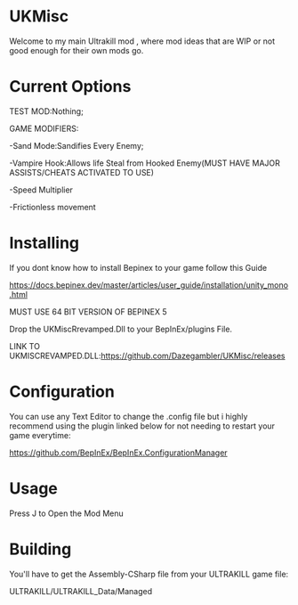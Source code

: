 # UKMisc
Welcome to my main Ultrakill mod , where mod ideas that  are WIP or not good enough for their own mods go.
# Current Options

TEST MOD:Nothing;

GAME MODIFIERS:

  -Sand Mode:Sandifies Every Enemy;
  
  -Vampire Hook:Allows life Steal from Hooked Enemy(MUST HAVE MAJOR ASSISTS/CHEATS ACTIVATED TO USE)
  
  -Speed Multiplier
  
  -Frictionless movement
  

# Installing

If you dont know how to install Bepinex to your game follow this Guide

https://docs.bepinex.dev/master/articles/user_guide/installation/unity_mono.html

MUST USE 64 BIT VERSION OF BEPINEX 5

Drop the UKMiscRrevamped.Dll to your BepInEx/plugins File.

LINK TO UKMISCREVAMPED.DLL:https://github.com/Dazegambler/UKMisc/releases

# Configuration

You can use any Text Editor to change the .config file but i highly recommend using the plugin linked below for not needing to restart your game everytime:

https://github.com/BepInEx/BepInEx.ConfigurationManager

# Usage

Press J to Open the Mod Menu

# Building

You'll have to get the Assembly-CSharp file from your ULTRAKILL game file:

ULTRAKILL/ULTRAKILL_Data/Managed
